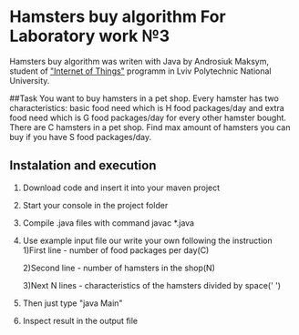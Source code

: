 # Hamsters buy algorithm For Laboratory work №3
Hamsters buy algorithm was writen with Java by Androsiuk Maksym, student of ["Internet of Things"](http://iot.lviv.ua) programm in Lviv Polytechnic National University.

##Task
You want to buy hamsters in a pet shop.
Every hamster has two characteristics: basic food need which is H food packages/day and extra food need which is G food packages/day for every other hamster bought.
There are C hamsters in a pet shop. Find max amount of hamsters you can buy if you have S food packages/day.

## Instalation and execution
1. Download code and insert it into your maven project
2. Start your console in the project folder
3. Compile .java files with command javac *.java
4. Use example input file our write your own following the instruction  
   1)First line - number of food packages per day(C)
   
   2)Second line - number of hamsters in the shop(N)
   
   3)Next N lines - characteristics of the hamsters divided by space(' ')
5. Then just type "java Main"
6. Inspect result in the output file
